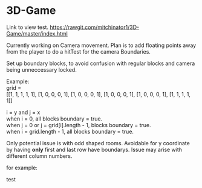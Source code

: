 # 3D-Game

Link to view test.
https://rawgit.com/mitchinator1/3D-Game/master/index.html

Currently working on Camera movement. Plan is to add floating points away from the player to do a hitTest for the camera Boundaries.

Set up boundary blocks, to avoid confusion with regular blocks and camera being unneccessary locked.

Example:
</br>
grid =</br>
[[1, 1, 1, 1, 1],
 [1, 0, 0, 0, 1],
 [1, 0, 0, 0, 1],
 [1, 0, 0, 0, 1],
 [1, 0, 0, 0, 1],
 [1, 1, 1, 1, 1]]
 
 i = y and j = x </br>
 when i = 0, all blocks boundary = true.</br>
 when j = 0 or j = grid[i].length - 1, blocks boundary = true.</br>
 when i = grid.length - 1, all blocks boundary = true.</br>
 
 Only potential issue is with odd shaped rooms. Avoidable for y coordinate by having <b>only</b> first and last row have boundarys.
 Issue may arise with different column numbers.
 
 for example:
 
 test
